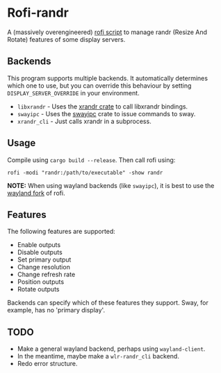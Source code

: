 # Rofi-randr
A (massively overengineered) [rofi script](https://man.archlinux.org/man/rofi-script.5.en)
to manage randr (Resize And Rotate) features of some display servers. 

## Backends
This program supports multiple backends. It automatically determines which one 
to use, but you can override this behaviour by setting `DISPLAY_SERVER_OVERRIDE` 
in your environment.

* `libxrandr` - Uses the [xrandr crate](https://crates.io/crates/xrandr) 
to call libxrandr bindings.
* `swayipc` - Uses the [swayipc](https://crates.io/crates/swayipc) crate
to issue commands to sway.
* `xrandr_cli` - Just calls xrandr in a subprocess.

## Usage
Compile using `cargo build --release`. Then call rofi using:
```
rofi -modi "randr:/path/to/executable" -show randr
```

**NOTE:** When using wayland backends (like `swayipc`), it is best to use the 
[wayland fork](https://github.com/lbonn/rofi#wayland-support) of rofi.

## Features
The following features are supported:
* Enable outputs
* Disable outputs
* Set primary output
* Change resolution
* Change refresh rate
* Position outputs
* Rotate outputs

Backends can specify which of these features they support. Sway, for example,
has no 'primary display'.


## TODO
* Make a general wayland backend, perhaps using `wayland-client`.
* In the meantime, maybe make a `wlr-randr_cli` backend.
* Redo error structure.
